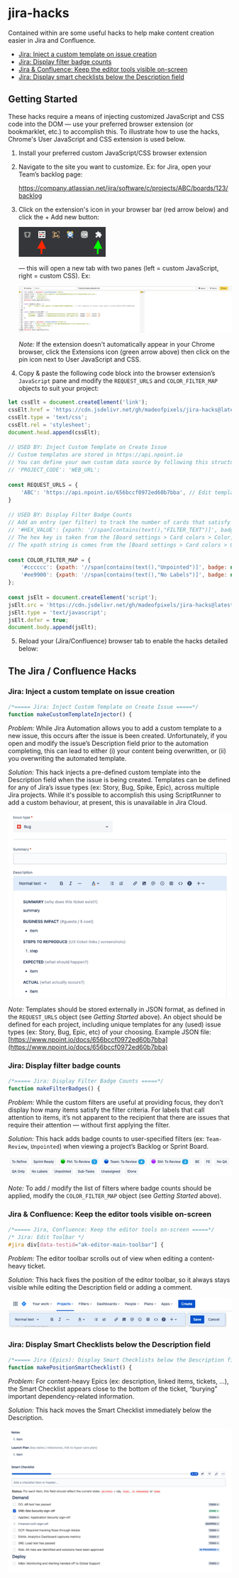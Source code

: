 # jira-hacks

Contained within are some useful hacks to help make content creation easier in Jira and Confluence.
- [Jira: Inject a custom template on issue creation](https://github.com/madeofpixels/jira-hacks/main/README.md#jira-inject-a-custom-template-on-new-issue-creation)
- [Jira: Display filter badge counts](https://github.com/madeofpixels/jira-hacks/main/README.md#jira-display-filter-badge-counts)
- [Jira & Confluence: Keep the editor tools visible on-screen](https://github.com/madeofpixels/jira-hacks/main/README.md#jira--confluence-keep-the-editor-tools-visible-on-screen)
- [Jira: Display smart checklists below the Description field](https://github.com/madeofpixels/jira-hacks/main/README.md#jira-epics-display-smart-checklists-below-the-description-field)

## Getting Started

These hacks require a means of injecting customized JavaScript and CSS code into the DOM — use your preferred browser extension (or bookmarklet, etc.) to accomplish this. To illustrate how to use the hacks, Chrome's User JavaScript and CSS extension is used below.

1. Install your preferred custom JavaScript/CSS browser extension
2. Navigate to the site you want to customize. Ex: for Jira, open your Team’s backlog page:

   https://company.atlassian.net/jira/software/c/projects/ABC/boards/123/backlog
   
3. Click on the extension's icon in your browser bar (red arrow below) and click the + Add new button:

   ![alt text](https://github.com/madeofpixels/jira-hacks/blob/main/readme/all-chrome-extensions.png "All Chrome extensions")

   — this will open a new tab with two panes (left = custom JavaScript, right = custom CSS). Ex:

   ![alt text](https://github.com/madeofpixels/jira-hacks/blob/main/readme/user-javascript-css-extension.png "User JS CSS view panes")

   _Note:_ If the extension doesn't automatically appear in your Chrome browser, click the Extensions icon (green arrow above) then click on the pin icon next to User JavaScript and CSS.

4. Copy & paste the following code block into the browser extension’s `JavaScript` pane and modify the `REQUEST_URLS` and `COLOR_FILTER_MAP` objects to suit your project:

```javascript
let cssElt = document.createElement('link');
cssElt.href = 'https://cdn.jsdelivr.net/gh/madeofpixels/jira-hacks@latest/main.min.css';
cssElt.type = 'text/css';
cssElt.rel = 'stylesheet';
document.head.append(cssElt);

// USED BY: Inject Custom Template on Create Issue
// Custom templates are stored in https://api.npoint.io
// You can define your own custom data source by following this structure: 
// 'PROJECT_CODE': 'WEB_URL';

const REQUEST_URLS = {
	'ABC': 'https://api.npoint.io/656bccf0972ed60b7bba', // Edit template at https://www.npoint.io/docs/656bccf0972ed60b7bba
}

// USED BY: Display Filter Badge Counts
// Add an entry (per filter) to track the number of cards that satisfy that filter criteria by following this structure: 
// '#HEX_VALUE': {xpath: '//span[contains(text(),"FILTER_TEXT")]', badge: null, count: 0}
// The hex key is taken from the [Board settings > Card colors > Color] value (ex: '#35d415')
// The xpath string is comes from the [Board settings > Card colors > Quick Filters] filter name (ex: Unpointed)

const COLOR_FILTER_MAP = {
	'#cccccc': {xpath: '//span[contains(text(),"Unpointed")]', badge: null, count: 0}.
	'#ee9900': {xpath: '//span[contains(text(),"No Labels")]', badge: null, count: 0}
};

const jsElt = document.createElement('script');
jsElt.src = 'https://cdn.jsdelivr.net/gh/madeofpixels/jira-hacks@latest/main.min.js';
jsElt.type = 'text/javascript';
jsElt.defer = true;
document.body.append(jsElt);
```

5. Reload your (Jira/Confluence) browser tab to enable the hacks detailed below:

## The Jira / Confluence Hacks

### Jira: Inject a custom template on issue creation

```javascript
/*===== Jira: Inject Custom Template on Create Issue =====*/
function makeCustomTemplateInjector() {
```

_Problem:_ While Jira Automation allows you to add a custom template to a new issue, this occurs after the issue is been created. Unfortunately, if you open and modify the issue’s Description field prior to the automation completing, this can lead to either (i) your content being overwritten, or (ii) you overwriting the automated template.

_Solution:_ This hack injects a pre-defined custom template into the Description field when the issue is being created. Templates can be defined for any of Jira’s issue types (ex: Story, Bug, Spike, Epic), across multiple Jira projects. While it's possible to accomplish this using ScriptRunner to add a custom behaviour, at present, this is unavailable in Jira Cloud.

   ![alt text](https://github.com/madeofpixels/jira-hacks/blob/main/readme/jira-custom-template.png "Jira custom template")

_Note:_ Templates should be stored externally in JSON format, as defined in the `REQUEST_URLS` object (see _Getting Started_ above). An object should be defined for each project, including unique templates for any (used) issue types (ex: Story, Bug, Epic, etc) of your choosing. Example JSON file: [https://www.npoint.io/docs/656bccf0972ed60b7bba](https://www.npoint.io/docs/656bccf0972ed60b7bba)

### Jira: Display filter badge counts

```javascript
/*===== Jira: Display Filter Badge Counts =====*/
function makeFilterBadges() {
```

_Problem:_ While the custom filters are useful at providing focus, they don’t display how many items satisfy the filter criteria. For labels that call attention to items, it’s not apparent to the recipient that there are issues that require their attention — without first applying the filter.

_Solution:_ This hack adds badge counts to user-specified filters (ex: `Team-Review`, `Unpointed`) when viewing a project’s Backlog or Sprint Board.

   ![alt text](https://github.com/madeofpixels/jira-hacks/blob/main/readme/jira-badges.png "Jira badges")

_Note:_ To add / modify the list of filters where badge counts should be applied, modify the `COLOR_FILTER_MAP` object (see _Getting Started_ above).

### Jira & Confluence: Keep the editor tools visible on-screen

```css
/*===== Jira, Confluence: Keep the editor tools on-screen =====*/
/* Jira: Edit Toolbar */
#jira div[data-testid="ak-editor-main-toolbar"] {
```

_Problem:_ The editor toolbar scrolls out of view when editing a content-heavy ticket.

_Solution:_ This hack fixes the position of the editor toolbar, so it always stays visible while editing the Description field or adding a comment.

   ![alt text](https://github.com/madeofpixels/jira-hacks/blob/main/readme/jira-confluence-edit-toolbar.png "Jira & Confluence edit toolbar")

### Jira: Display Smart Checklists below the Description field

```javascript
/*===== Jira (Epics): Display Smart Checklists below the Description field =====*/
function makePositionSmartChecklist() {
```

_Problem:_ For content-heavy Epics (ex: description, linked items, tickets, …), the Smart Checklist appears close to the bottom of the ticket, “burying” important dependency-related information. 

_Solution:_ This hack moves the Smart Checklist immediately below the Description.

   ![alt text](https://github.com/madeofpixels/jira-hacks/blob/main/readme/jira-position-smart-checklist.png "Jira (Epics) position smart checklist")
